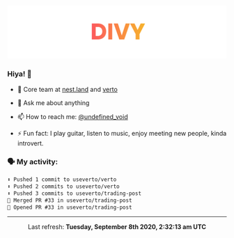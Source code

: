 
![](https://github.com/divy-work/divy-work/raw/master/assets/divy.png)

### Hiya! 👋

- 🔭 Core team at [nest.land](https://github.com/nestdotland/nest.land) and [verto](https://github.com/useverto/verto)

- 💬 Ask me about anything

- 📫 How to reach me: [@undefined_void](https://instagram.com/divy.exe)

- ⚡ Fun fact: I play guitar, listen to music, enjoy meeting new people, kinda introvert.

### 🗣 My activity:

```
⬆️ Pushed 1 commit to useverto/verto
⬆️ Pushed 2 commits to useverto/verto
⬆️ Pushed 3 commits to useverto/trading-post
🎉 Merged PR #33 in useverto/trading-post
💪 Opened PR #33 in useverto/trading-post
```

------------
<p align="center">Last refresh: <b>Tuesday, September 8th 2020, 2:32:13 am UTC</b></p>
